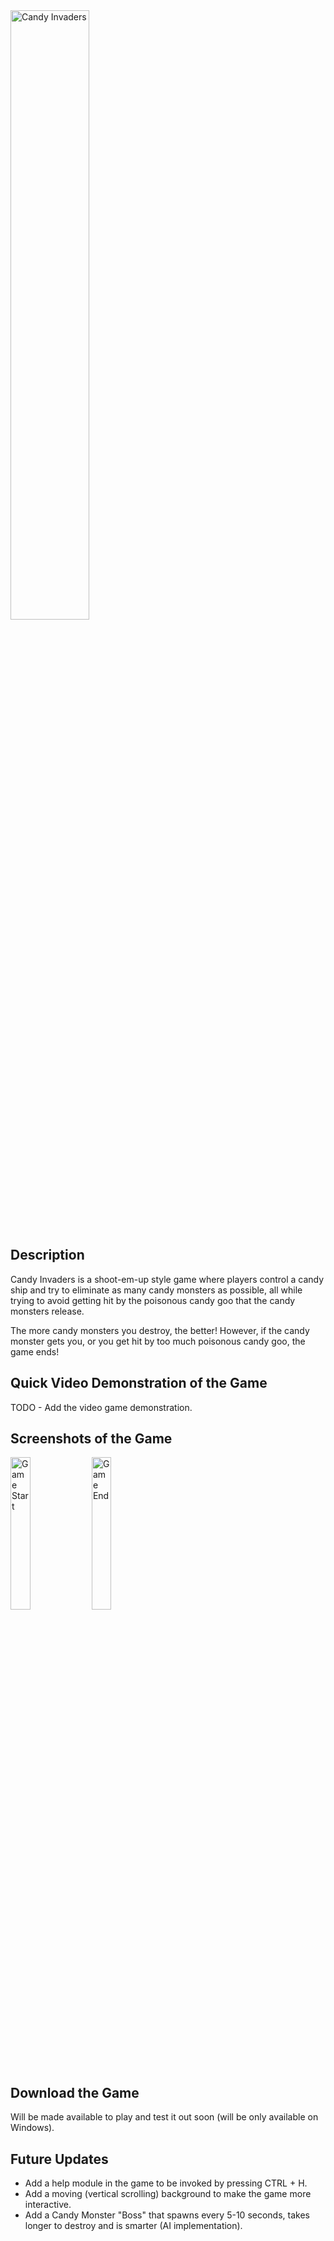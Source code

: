 <img width="50%" alt="Candy Invaders" src="https://user-images.githubusercontent.com/92893114/199105615-a46391aa-00a6-41c1-b6a7-be20d9944399.png">

## Description
Candy Invaders is a shoot-em-up style game where players control a candy ship and try to eliminate as many candy monsters as possible, 
all while trying to avoid getting hit by the poisonous candy goo that the candy monsters release. 

The more candy monsters you destroy, the better! However, if the candy monster gets you, or you get hit by too much poisonous candy goo, the game ends!

## Quick Video Demonstration of the Game
TODO - Add the video game demonstration.

## Screenshots of the Game
<img width="25%" alt="Game Start" src="https://user-images.githubusercontent.com/92893114/199106306-63432173-d3b1-4407-bdda-3d3bfdf40887.png"> <img width="25%" alt="Game End" src="https://user-images.githubusercontent.com/92893114/199106447-53105665-05e8-441a-9c79-f4860429f601.png">

## Download the Game
Will be made available to play and test it out soon (will be only available on Windows).

## Future Updates
- Add a help module in the game to be invoked by pressing CTRL + H.
- Add a moving (vertical scrolling) background to make the game more interactive.
- Add a Candy Monster "Boss" that spawns every 5-10 seconds, takes longer to destroy and is smarter (AI implementation).
